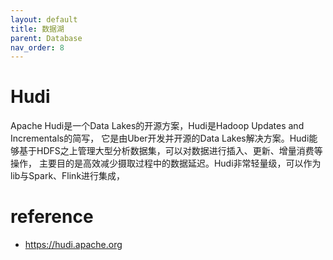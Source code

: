 ```yaml
---
layout: default
title: 数据湖
parent: Database
nav_order: 8
---
```


# Hudi

Apache Hudi是一个Data Lakes的开源方案，Hudi是Hadoop Updates and Incrementals的简写，
它是由Uber开发并开源的Data Lakes解决方案。Hudi能够基于HDFS之上管理大型分析数据集，可以对数据进行插入、更新、增量消费等操作，
主要目的是高效减少摄取过程中的数据延迟。Hudi非常轻量级，可以作为lib与Spark、Flink进行集成，

# reference

- https://hudi.apache.org